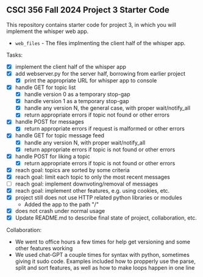CSCI 356 Fall 2024 Project 3 Starter Code
-----------------------------------------

This repository contains starter code for project 3, in which you will implement
the whisper web app. 

* `web_files` - The files implmenting the client half of the whisper app.

Tasks:

- [x] implement the client half of the whisper app
- [x] add webserver.py for the server half, borrowing from earlier project
   - [x] print the appropriate URL for whisper app to console
- [x] handle GET for topic list
   - [x] handle version 0 as a temporary stop-gap
   - [x] handle version 1 as a temporary stop-gap
   - [x] handle any version N, the general case, with proper wait/notify\_all
   - [x] return appropriate errors if topic not found or other errors
- [x] handle POST for messages
   - [x] return appropriate errors if request is malformed or other errors
- [x] handle GET for topic message feed
   - [x] handle any version N, with proper wait/notify\_all
   - [x] return appropriate errors if topic is not found or other errors
- [x] handle POST for liking a topic
   - [x] return appropriate errors if topic is not found or other errors
- [x] reach goal: topics are sorted by some criteria
- [x] reach goal: limit each topic to only the most recent messages
- [ ] reach goal: implement downvoting/removal of messages
- [x] reach goal: implement other features, e.g. using cookies, etc.
- [x] project still does not use HTTP related python libraries or modules
   - Added the app to the path "/"
- [x] does not crash under normal usage
- [x] Update README.md to describe final state of project, collaboration, etc.

Collaboration:
- We went to office hours a few times for help get versioning and some other features working
- We used chat-GPT a couple times for syntax with python, sometimes giving it sudo code. Examples included how to propperly use the parse, split and sort features, as well as how to make loops happen in one line
